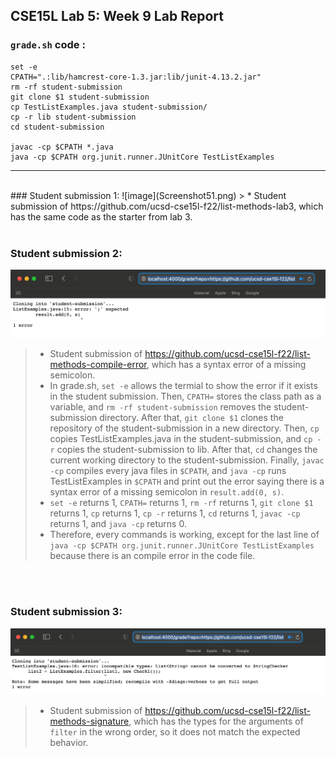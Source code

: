 ## CSE15L Lab 5: Week 9 Lab Report

### **```grade.sh``` code :**
```
set -e
CPATH=".:lib/hamcrest-core-1.3.jar:lib/junit-4.13.2.jar"
rm -rf student-submission
git clone $1 student-submission
cp TestListExamples.java student-submission/
cp -r lib student-submission
cd student-submission

javac -cp $CPATH *.java
java -cp $CPATH org.junit.runner.JUnitCore TestListExamples
```

---
<br/>
### Student submission 1:
![image](Screenshot51.png)
> * Student submission of https://github.com/ucsd-cse15l-f22/list-methods-lab3, which has the same code as the starter from lab 3.   

<br/>
<br/>

### Student submission 2:
![image](Screenshot52.png)
> * Student submission of https://github.com/ucsd-cse15l-f22/list-methods-compile-error, which has a syntax error of a missing semicolon.
> * In grade.sh, ```set -e``` allows the termial to show the error if it exists in the student submission. Then, ```CPATH=``` stores the class path as a variable, and ```rm -rf student-submission``` removes the student-submission directory. After that, ```git clone $1``` clones the repository of the student-submission in a new directory. Then, ```cp``` copies TestListExamples.java in the student-submission, and ```cp -r``` copies the student-submission to lib. After that, ```cd``` changes the current working directory to the student-submission. Finally, ```javac -cp``` compiles every java files in ```$CPATH```, and ```java -cp``` runs TestListExamples in ```$CPATH``` and print out the error saying there is a syntax error of a missing semicolon in ```result.add(0, s)```. 
> * ```set -e``` returns 1, ```CPATH=``` returns 1, ```rm -rf``` returns 1, ```git clone $1``` returns 1, ```cp``` returns 1, ```cp -r``` returns 1, ```cd``` returns 1, ```javac -cp``` returns 1, and ```java -cp``` returns 0. 
> * Therefore, every commands is working, except for the last line of ```java -cp $CPATH org.junit.runner.JUnitCore TestListExamples``` because there is an compile error in the code file.
<br/>
<br/>

### Student submission 3:
![image](Screenshot53.png)
> * Student submission of https://github.com/ucsd-cse15l-f22/list-methods-signature, which has the types for the arguments of ```filter``` in the wrong order, so it does not match the expected behavior.  



